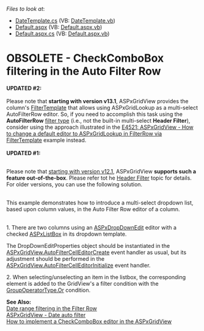 <!-- default file list -->
*Files to look at*:

* [DateTemplate.cs](./CS/WebSite/App_Code/DateTemplate.cs) (VB: [DateTemplate.vb](./VB/WebSite/App_Code/DateTemplate.vb))
* [Default.aspx](./CS/WebSite/Default.aspx) (VB: [Default.aspx.vb](./VB/WebSite/Default.aspx.vb))
* [Default.aspx.cs](./CS/WebSite/Default.aspx.cs) (VB: [Default.aspx.vb](./VB/WebSite/Default.aspx.vb))
<!-- default file list end -->
# OBSOLETE - CheckComboBox filtering in the Auto Filter Row


<p><strong>UPDATED #2:</strong><br><br>Please note that <strong>starting with version v13.1</strong>, ASPxGridView provides the column's <a href="https://documentation.devexpress.com/#AspNet/DevExpressWebGridViewColumn_FilterTemplatetopic">FilterTemplate</a> that allows using ASPxGridLookup as a multi-select AutoFilterRow editor. So, if you need to accomplish this task using the <strong>AutoFilterRow</strong> <a href="https://documentation.devexpress.com/#AspNet/CustomDocument3716">filter type</a> (i.e., not the built-in multi-select <strong>Header Filter</strong>), consider using the approach illustrated in the <a href="https://www.devexpress.com/Support/Center/p/E4521">E4521: ASPxGridView - How to change a default editor to ASPxGridLookup in FilterRow via FilterTemplate</a> example instead.<br><br><strong>UPDATED #1:</strong><br><br></p>
<p>Please note that <a href="https://www.devexpress.com/Support/Center/p/S90968">starting with version v12.1</a>, ASPxGridView <strong>supports such a feature out-of-the-box</strong>. Please refer tot he <a href="https://documentation.devexpress.com/#AspNet/CustomDocument4022">Header Filter</a> topic for details. For older versions, you can use the following solution.</p>
<p><br>This example demonstrates how to introduce a multi-select dropdown list, based upon column values, in the Auto Filter Row editor of a column.<br> </p>
<p>1. There are two columns using an <a href="http://documentation.devexpress.com/#AspNet/clsDevExpressWebASPxEditorsASPxDropDownEdittopic">ASPxDropDownEdit</a> editor with a checked <a href="http://documentation.devexpress.com/#AspNet/clsDevExpressWebASPxEditorsASPxListBoxtopic">ASPxListBox</a> in its dropdown template.</p>
<p>The DropDownEditProperties object should be instantiated in the <a href="http://documentation.devexpress.com/#AspNet/DevExpressWebASPxGridViewASPxGridView_AutoFilterCellEditorCreatetopic">ASPxGridView.AutoFilterCellEditorCreate</a> event handler as usual, but its adjustment should be performed in the <a href="http://documentation.devexpress.com/#AspNet/DevExpressWebASPxGridViewASPxGridView_AutoFilterCellEditorInitializetopic">ASPxGridView.AutoFilterCellEditorInitialize</a> event handler.</p>
<p>2. When selecting/unselecting an item in the listbox, the corresponding element is added to the GridView's a filter condition with the <a href="http://documentation.devexpress.com/#CoreLibraries/DevExpressDataFilteringGroupOperatorTypeEnumtopic">GroupOperatorType.Or</a> condition.</p>
<p><strong>See Also:</strong><br> <a href="https://www.devexpress.com/Support/Center/p/E1990">Date range filtering in the Filter Row</a><br> <a href="https://www.devexpress.com/Support/Center/p/E1950">ASPxGridView - Date auto filter</a><br> <a href="https://www.devexpress.com/Support/Center/p/E2250">How to implement a CheckComboBox editor in the ASPxGridView</a></p>

<br/>


